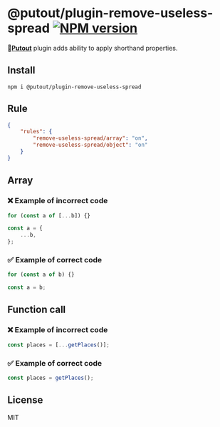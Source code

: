 # @putout/plugin-remove-useless-spread [![NPM version][NPMIMGURL]][NPMURL]

[NPMIMGURL]: https://img.shields.io/npm/v/@putout/plugin-remove-useless-spread.svg?style=flat&longCache=true
[NPMURL]: https://npmjs.org/package/@putout/plugin-remove-useless-spread"npm"

🐊[**Putout**](https://github.com/coderaiser/putout) plugin adds ability to apply shorthand properties.

## Install

```
npm i @putout/plugin-remove-useless-spread
```

## Rule

```json
{
    "rules": {
        "remove-useless-spread/array": "on",
        "remove-useless-spread/object": "on"
    }
}
```

## Array

### ❌ Example of incorrect code

```js
for (const a of [...b]) {}

const a = {
    ...b,
};
```

### ✅ Example of correct code

```js
for (const a of b) {}

const a = b;
```

## Function call

### ❌ Example of incorrect code

```js
const places = [...getPlaces()];
```

### ✅ Example of correct code

```js
const places = getPlaces();
```

## License

MIT
